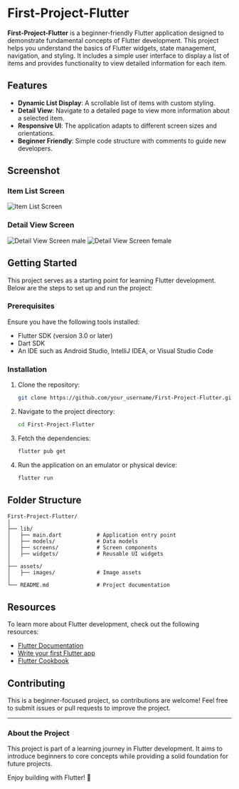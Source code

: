 # First-Project-Flutter

**First-Project-Flutter** is a beginner-friendly Flutter application designed to demonstrate fundamental concepts of Flutter development. This project helps you understand the basics of Flutter widgets, state management, navigation, and styling. It includes a simple user interface to display a list of items and provides functionality to view detailed information for each item.

## Features

- **Dynamic List Display**: A scrollable list of items with custom styling.
- **Detail View**: Navigate to a detailed page to view more information about a selected item.
- **Responsive UI**: The application adapts to different screen sizes and orientations.
- **Beginner Friendly**: Simple code structure with comments to guide new developers.

## Screenshot

### Item List Screen
![Item List Screen](assets/Screenshot%202025-01-09%20194706.png)

### Detail View Screen
![Detail View Screen male](assets/Screenshot%202025-01-09%20194823.png)
![Detail View Screen female](assets/Screenshot%202025-01-09%20194918.png)

## Getting Started

This project serves as a starting point for learning Flutter development. Below are the steps to set up and run the project:

### Prerequisites

Ensure you have the following tools installed:
- Flutter SDK (version 3.0 or later)
- Dart SDK
- An IDE such as Android Studio, IntelliJ IDEA, or Visual Studio Code

### Installation

1. Clone the repository:
   ```bash
   git clone https://github.com/your_username/First-Project-Flutter.git
   ```

2. Navigate to the project directory:
   ```bash
   cd First-Project-Flutter
   ```

3. Fetch the dependencies:
   ```bash
   flutter pub get
   ```

4. Run the application on an emulator or physical device:
   ```bash
   flutter run
   ```

## Folder Structure

```
First-Project-Flutter/
│
├── lib/
│   ├── main.dart           # Application entry point
│   ├── models/             # Data models
│   ├── screens/            # Screen components
│   ├── widgets/            # Reusable UI widgets
│
├── assets/
│   ├── images/             # Image assets
│
└── README.md               # Project documentation
```

## Resources

To learn more about Flutter development, check out the following resources:
- [Flutter Documentation](https://docs.flutter.dev/)
- [Write your first Flutter app](https://docs.flutter.dev/get-started/codelab)
- [Flutter Cookbook](https://docs.flutter.dev/cookbook)

## Contributing

This is a beginner-focused project, so contributions are welcome! Feel free to submit issues or pull requests to improve the project.

---

### About the Project
This project is part of a learning journey in Flutter development. It aims to introduce beginners to core concepts while providing a solid foundation for future projects.

Enjoy building with Flutter! 🚀
